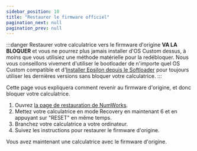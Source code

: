 ```yaml
---
sidebar_position: 10
title: "Restaurer le firmware officiel"
pagination_next: null
pagination_prev: null
---
```


:::danger
Restaurer votre calculatrice vers le firmware d'origine **VA LA BLOQUER** et vous ne pourrez plus jamais installer d'OS Custom dessus, à moins que vous utilisiez une méthode matérielle pour la redébloquer. Nous vous conseillons vivement d'utiliser le bootloader de n'importe quel OS Custom compatible et d'[Installer Epsilon depuis le Softloader](/docs/cfw/install-epsilon-from-softloader) pour toujours utiliser les dernières versions sans bloquer votre calculatrice.
:::

Cette page vous expliquera comment revenir au firmware d'origine, et donc bloquer votre calculatrice.

1. Ouvrez [la page de restauration de NumWorks](https://numworks.com/rescue).
2. Mettez votre calculatrice en mode Recovery en maintenant 6 et en appuyant sur "RESET" en même temps.
3. Branchez votre calculatrice a votre ordinateur.
4. Suivez les instructions pour restaurer le firmware d'origine.

Vous avez maintenant une calculatrice avec le firmware d'origine.
